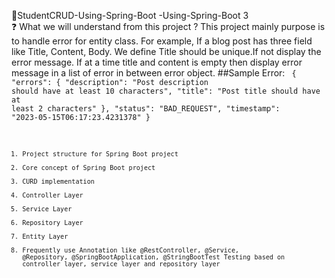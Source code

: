 🎦StudentCRUD-Using-Spring-Boot -Using-Spring-Boot 3
</br>
❓ What we will understand from this project ?
This project mainly purpose is to handle error for entity class.
For example, If a blog post has three field like Title, Content, Body. We define Title should be unique.If not display the error message. If at a time title and content is empty then display error message in a list of error in between error object.
##Sample Error:
<code>
{
    "errors": {
        "description": "Post description should have at least 10 characters",
        "title": "Post title should have at least 2 characters"
    },
    "status": "BAD_REQUEST",
    "timestamp": "2023-05-15T06:17:23.4231378"
}
<code>

1) Project structure for Spring Boot project
2) Core concept of Spring Boot project
3) CURD implementation
4) Controller Layer
5) Service Layer
6) Repository Layer
7) Entity Layer
8) Frequently use Annotation like @RestController, @Service, @Repository, @SpringBootApplication, @StringBootTest
Testing based on controller layer, service layer and repository layer

